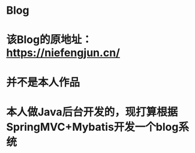 # Blog
# 该Blog的原地址：https://niefengjun.cn/
# 并不是本人作品
# 本人做Java后台开发的，现打算根据SpringMVC+Mybatis开发一个blog系统
